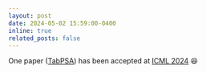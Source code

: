 ```yaml
---
layout: post
date: 2024-05-02 15:59:00-0400
inline: true
related_posts: false
---
```


One paper ([TabPSA](https://arxiv.org/abs/2312.07753)) has been accepted at [ICML 2024](https://icml.cc) 😆

